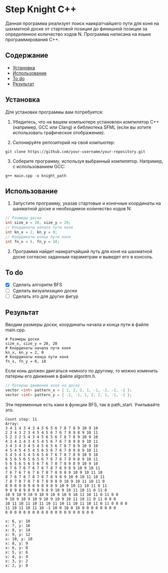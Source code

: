 # Step Knight С++
Данная программа реализует поиск наикратчайшего пути для коня на шахматной доске от стартовой позиции до финишной позиции за определенное количество ходов N. Программа написана на языке программирования C++.

## Содержание
- [Установка](#установка)
- [Использование](#Использование)
- [To do](#to-do)
- [Результат](#результат)

## Установка
Для установки программы вам потребуется:

1. Убедитесь, что на вашем компьютере установлен компилятор C++ (например, GCC или Clang) и библиотека SFML (если вы хотите использовать графическое отображение).

2. Склонируйте репозиторий на свой компьютер:
```
git clone https://github.com/your-username/your-repository.git
```

3. Соберите программу, используя выбранный компилятор. Например, с использованием GCC:
```
g++ main.cpp -o knight_path
```

## Использование
1. Запустите программу, указав стартовые и конечные координаты на шахматной доске и необходимое количество ходов N:

```C++
// Размеры доски
int size_x = 20, size_y = 20;
// Координаты начала пути коня
int kn_x = 2, kn_y = 0;
// Координаты конца пути коня
int fn_x = 6, fn_y = 18;
```


2. Программа найдет наикратчайший путь для коня на шахматной доске согласно заданным параметрам и выведет его в консоль.
## To do
- [x] Сделать алгоритм BFS
- [ ] Сделать визуализацию доски
- [ ] Сделать это для других фигур

## Результат
Вводим размеры доски, координаты начала и конца пути в файле main.cpp.
```С++
# Размеры доски
size_x, size_y = 20, 20
# Координаты начала пути коня
kn_x, kn_y = 2, 0
# Координаты конца пути коня
fn_x, fn_y = 6, 18
```
Если конь должен двигаться немного по другому, то можно изменить патерны его движения в файле algoritm.h.
```C++
// Патерны движения коня на доске
vector <int> pattern_x = { 1, 2, 2, 1, -1, -2, -2, -1 };
vector <int> pattern_y = { -2, -1, 1, 2, 2, 1, -1, -2 };
```
Эти переменные есть каки в функции BFS, так в path_start. Учитывайте это.

```
Count step: 11
Array:
3 4 1 4 3 4 3 4 5 6 5 6 7 8 7 8 9 10 9 10
2 3 4 3 2 3 4 5 4 5 6 7 6 7 8 9 8 9 10 11
5 2 3 2 5 4 3 4 5 6 5 6 7 8 7 8 9 10 9 10
4 3 4 3 4 3 4 5 4 5 6 7 6 7 8 9 8 9 10 11
3 4 3 4 3 4 5 4 5 6 5 6 7 8 7 8 9 10 9 10
4 5 4 5 4 5 4 5 6 5 6 7 6 7 8 9 8 9 10 11
5 4 5 4 5 4 5 6 5 6 7 6 7 8 7 8 9 10 9 10
6 5 6 5 6 5 6 5 6 7 6 7 8 7 8 9 8 9 10 11
5 6 5 6 5 6 5 6 7 6 7 8 7 8 9 8 9 10 9 10
6 7 6 7 6 7 6 7 6 7 8 7 8 9 8 9 10 9 10 11
7 6 7 6 7 6 7 6 7 8 7 8 9 8 9 10 9 10 11 10
8 7 8 7 8 7 8 7 8 7 8 9 8 9 10 9 10 11 10 11
7 8 7 8 7 8 7 8 7 8 9 8 9 10 9 10 11 10 11 0
8 9 8 9 8 9 8 9 8 9 8 9 10 9 10 11 10 11 0 11
9 8 9 8 9 8 9 8 9 8 9 10 9 10 11 10 11 0 11 0
10 9 10 9 10 9 10 9 10 9 10 9 10 11 10 11 0 11 0 0
9 10 9 10 9 10 9 10 9 10 9 10 11 10 11 0 11 0 0 0
10 11 10 11 10 11 10 11 10 11 10 11 10 11 0 11 0 0 0 0
11 10 11 10 11 10 -1 10 0 10 0 10 0 0 0 0 0 0 0 0
0 0 0 0 0 0 0 0 0 0 0 0 0 0 0 0 0 0 0 0

x: 6, y: 18
x: 7, y: 16
x: 8, y: 14
x: 9, y: 12
x: 10, y: 10
x: 8, y: 9
x: 6, y: 8
x: 5, y: 6
x: 4, y: 4
x: 3, y: 2
x: 2, y: 0
```
